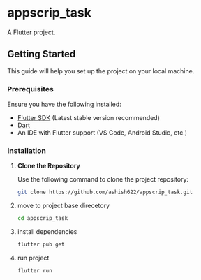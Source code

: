 # appscrip_task

A Flutter project.

## Getting Started

This guide will help you set up the project on your local machine.

### Prerequisites

Ensure you have the following installed:
- [Flutter SDK](https://docs.flutter.dev/get-started/install) (Latest stable version recommended)
- [Dart](https://dart.dev/get-dart)
- An IDE with Flutter support (VS Code, Android Studio, etc.)

### Installation

1. **Clone the Repository**

   Use the following command to clone the project repository:

   ```bash
   git clone https://github.com/ashish622/appscrip_task.git


2. move to project base direcetory
   ```bash
   cd appscrip_task

3. install dependencies
   ```bash
   flutter pub get

4. run project
   ```bash
   flutter run
